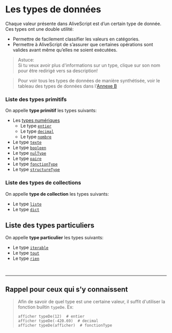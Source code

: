 # Les types de données

Chaque valeur présente dans AliveScript est d’un certain type de donnée. Ces types ont une double utilité:

* Permettre de facilement classifier les valeurs en catégories.
* Permettre à AliveScript de s’assurer que certaines opérations sont valides avant même qu’elles ne soient exécutées.

> Astuce:  
> Si tu veux avoir plus d'informations sur un type, clique sur son nom pour être redirigé vers sa description!

> Pour voir tous les types de données de manière synthétisée, voir le tableau des types de données dans
> l'[Annexe B](../../annexe/tableau_datatypes.md)

### Liste des types primitifs

On appelle **type primitif** les types suivants:

* Les [types numériques](./types_primitifs.md#les-types-numriques)
    * Le type [`entier`](./types_primitifs.md#le-type-entier)
    * Le type [`decimal`](./types_primitifs.md#le-type-decimal)
    * Le type [`nombre`](./types_primitifs.md#le-type-nombre)
* Le type [`texte`](./types_primitifs.md#le-type-texte)
* Le type [`booleen`](./types_primitifs.md#le-type-booleen)
* Le type [`nulType`](./types_primitifs.md#le-type-nultype)
* Le type [`paire`](./types_primitifs.md#le-type-paire)
* Le type [`fonctionType`](./types_primitifs.md#le-type-fonctiontype)
* Le type [`structureType`](./types_primitifs.md#le-type-structuretype)

### Liste des types de collections

On appelle **type de collection** les types suivants:

* Le type [`liste`](./collections.md#le-type-liste)
* Le type [`dict`](./collections.md#le-type-dict)

## Liste des types particuliers

On appelle **type particulier** les types suivants:

* Le type [`iterable`](./type_particulier.md#le-type-iterable)
* Le type [`tout`](./type_particulier.md#le-type-tout)
* Le type [`rien`](./type_particulier.md#le-type-rien)

<br>

---

## Rappel pour ceux qui s'y connaissent

> Afin de savoir de quel type est une certaine valeur, il suffit d'utiliser la fonction builtin `typeDe`.
> Ex:
> ```
> afficher typeDe(12)  # entier
> afficher typeDe(-420.69)  # decimal
> afficher typeDe(afficher)  # fonctionType
> ```
